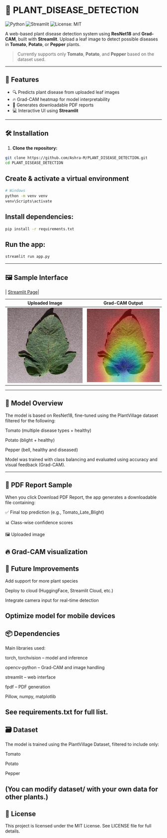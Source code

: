 # 🌿 PLANT_DISEASE_DETECTION

![Python](https://img.shields.io/badge/Python-3.10-blue)
![Streamlit](https://img.shields.io/badge/Streamlit-Enabled-brightgreen)
![License: MIT](https://img.shields.io/badge/License-MIT-yellow.svg)

A web-based plant disease detection system using **ResNet18** and **Grad-CAM**, built with **Streamlit**. Upload a leaf image to detect possible diseases in **Tomato**, **Potato**, or **Pepper** plants.

> Currently supports only **Tomato**, **Potato**, and **Pepper** based on the dataset used.

---


## 🚀 Features

- 🔍 Predicts plant disease from uploaded leaf images  
- 🔥 Grad-CAM heatmap for model interpretability  
- 🧾 Generates downloadable PDF reports  
- 💻 Interactive UI using **Streamlit**

---

## 🛠️ Installation

1. **Clone the repository:**

```bash
git clone https://github.com/Ashra-M/PLANT_DISEASE_DETECTION.git
cd PLANT_DISEASE_DETECTION
```

## Create & activate a virtual environment

```bash
# Windows
python -m venv venv
venv\Scripts\activate
```

## Install dependencies:
```bash
pip install -r requirements.txt
```

## Run the app:
```bash
streamlit run app.py 
```
---
 ## 🖼️ Sample Interface

| [Streamlit Page](assets/PlantDetectionPage.png)|

| Uploaded Image                          | Grad-CAM Output                        |
|-----------------------------------------|----------------------------------------|
| ![Input Image](assets/input_sample.png) | ![Grad-CAM](assets/gradcam_sample.png) |


---
## 🧠 Model Overview
The model is based on ResNet18, fine-tuned using the PlantVillage dataset filtered for the following:

Tomato (multiple disease types + healthy)

Potato (blight + healthy)

Pepper (bell, healthy and diseased)

Model was trained with class balancing and evaluated using accuracy and visual feedback (Grad-CAM).

---
## 📄 PDF Report Sample
When you click Download PDF Report, the app generates a downloadable file containing:

✅ Final top prediction (e.g., Tomato_Late_Blight)

📊 Class-wise confidence scores

🖼️ Uploaded image

🔥 Grad-CAM visualization
---

## 🧪 Future Improvements
Add support for more plant species

Deploy to cloud (HuggingFace, Streamlit Cloud, etc.)

Integrate camera input for real-time detection

Optimize model for mobile devices
---
## 📦 Dependencies
Main libraries used:

torch, torchvision – model and inference

opencv-python – Grad-CAM and image handling

streamlit – web interface

fpdf – PDF generation

Pillow, numpy, matplotlib

See requirements.txt for full list.
---
## 🗃️ Dataset
The model is trained using the PlantVillage Dataset, filtered to include only:

Tomato

Potato

Pepper

(You can modify dataset/ with your own data for other plants.)
---
## 📜 License
This project is licensed under the MIT License. See LICENSE file for full details.